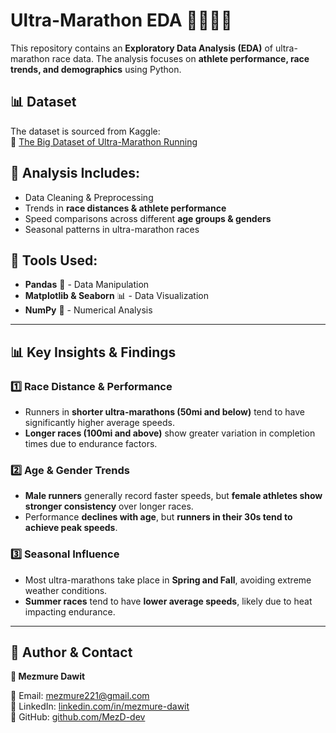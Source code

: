 # Ultra-Marathon EDA 🏃‍♂️🏃‍♀️

This repository contains an **Exploratory Data Analysis (EDA)** of ultra-marathon race data. The analysis focuses on **athlete performance, race trends, and demographics** using Python.

## 📊 Dataset
The dataset is sourced from Kaggle:  
🔗 [The Big Dataset of Ultra-Marathon Running](https://www.kaggle.com/datasets/aiaiaidavid/the-big-dataset-of-ultra-marathon-running)

## 📌 Analysis Includes:
- Data Cleaning & Preprocessing
- Trends in **race distances & athlete performance**
- Speed comparisons across different **age groups & genders**
- Seasonal patterns in ultra-marathon races

## 🔧 Tools Used:
- **Pandas** 🐼 - Data Manipulation
- **Matplotlib & Seaborn** 📊 - Data Visualization
- **NumPy** 🔢 - Numerical Analysis

---

## 📊 **Key Insights & Findings**
### **1️⃣ Race Distance & Performance**
- Runners in **shorter ultra-marathons (50mi and below)** tend to have significantly higher average speeds.
- **Longer races (100mi and above)** show greater variation in completion times due to endurance factors.

### **2️⃣ Age & Gender Trends**
- **Male runners** generally record faster speeds, but **female athletes show stronger consistency** over longer races.
- Performance **declines with age**, but **runners in their 30s tend to achieve peak speeds**.

### **3️⃣ Seasonal Influence**
- Most ultra-marathons take place in **Spring and Fall**, avoiding extreme weather conditions.
- **Summer races** tend to have **lower average speeds**, likely due to heat impacting endurance.

---

## 📌 Author & Contact  

**👤 Mezmure Dawit**  

📧 Email: [mezmure221@gmail.com](mailto:mezmure221@gmail.com)  
🔗 LinkedIn: [linkedin.com/in/mezmure-dawit](https://www.linkedin.com/in/mezmure-dawit/)  
🔗 GitHub: [github.com/MezD-dev](https://github.com/MezD-dev)  





